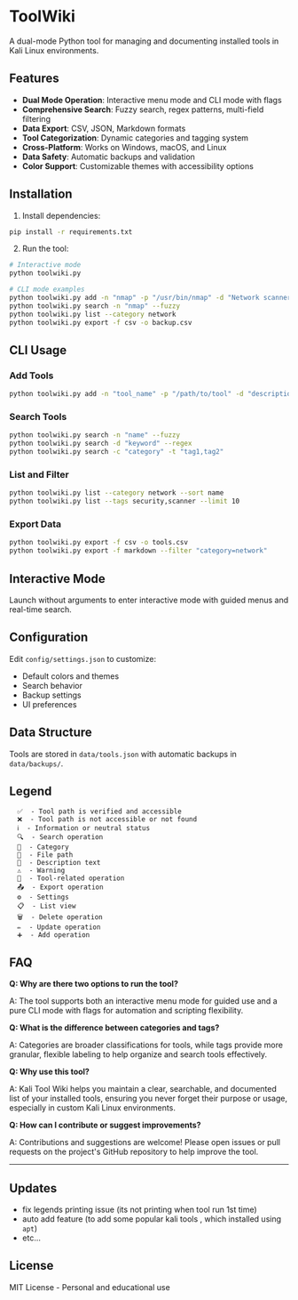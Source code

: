 # ToolWiki

A dual-mode Python tool for managing and documenting installed tools in Kali Linux environments.

## Features

- **Dual Mode Operation**: Interactive menu mode and CLI mode with flags
- **Comprehensive Search**: Fuzzy search, regex patterns, multi-field filtering
- **Data Export**: CSV, JSON, Markdown formats
- **Tool Categorization**: Dynamic categories and tagging system
- **Cross-Platform**: Works on Windows, macOS, and Linux
- **Data Safety**: Automatic backups and validation
- **Color Support**: Customizable themes with accessibility options

## Installation

1. Install dependencies:
```bash
pip install -r requirements.txt
```

2. Run the tool:
```bash
# Interactive mode
python toolwiki.py

# CLI mode examples
python toolwiki.py add -n "nmap" -p "/usr/bin/nmap" -d "Network scanner"
python toolwiki.py search -n "nmap" --fuzzy
python toolwiki.py list --category network
python toolwiki.py export -f csv -o backup.csv
```

## CLI Usage

### Add Tools
```bash
python toolwiki.py add -n "tool_name" -p "/path/to/tool" -d "description" -c "category"
```

### Search Tools
```bash
python toolwiki.py search -n "name" --fuzzy
python toolwiki.py search -d "keyword" --regex
python toolwiki.py search -c "category" -t "tag1,tag2"
```

### List and Filter
```bash
python toolwiki.py list --category network --sort name
python toolwiki.py list --tags security,scanner --limit 10
```

### Export Data
```bash
python toolwiki.py export -f csv -o tools.csv
python toolwiki.py export -f markdown --filter "category=network"
```

## Interactive Mode

Launch without arguments to enter interactive mode with guided menus and real-time search.

## Configuration

Edit `config/settings.json` to customize:
- Default colors and themes
- Search behavior
- Backup settings
- UI preferences

## Data Structure

Tools are stored in `data/tools.json` with automatic backups in `data/backups/`.

## Legend
```
  ✅  - Tool path is verified and accessible
  ❌  - Tool path is not accessible or not found
  ℹ️  - Information or neutral status
  🔍  - Search operation
  📁  - Category
  📍  - File path
  💬  - Description text
  ⚠️  - Warning
  🔧  - Tool-related operation
  📤  - Export operation
  ⚙️  - Settings
  📋  - List view
  🗑️  - Delete operation
  ✏️  - Update operation
  ➕  - Add operation
```

## FAQ

**Q: Why are there two options to run the tool?**

A: The tool supports both an interactive menu mode for guided use and a pure CLI mode with flags for automation and scripting flexibility.

**Q: What is the difference between categories and tags?**

A: Categories are broader classifications for tools, while tags provide more granular, flexible labeling to help organize and search tools effectively.

**Q: Why use this tool?**

A: Kali Tool Wiki helps you maintain a clear, searchable, and documented list of your installed tools, ensuring you never forget their purpose or usage, especially in custom Kali Linux environments.

**Q: How can I contribute or suggest improvements?**

A: Contributions and suggestions are welcome! Please open issues or pull requests on the project's GitHub repository to help improve the tool.

---
## Updates
- fix legends printing issue (its not printing when tool run 1st time)
- auto add feature (to add some popular kali tools , which installed using `apt`)
- etc...

## License

MIT License - Personal and educational use